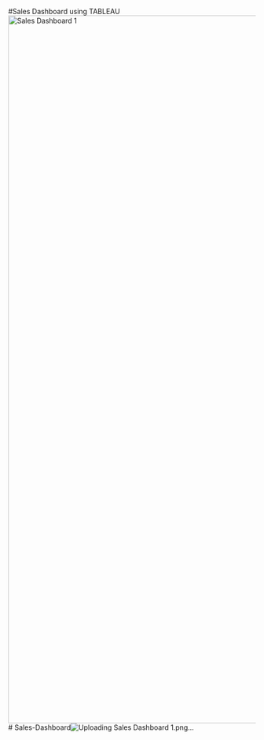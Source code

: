 #Sales Dashboard using TABLEAU
<img width="1440" alt="Sales Dashboard 1" src="https://github.com/divykantsharma/Sales-Dashboard-using-TABLEAU/assets/89973756/e332273d-f94f-42f6-b460-204f0c3baac2"># Sales-Dashboard![Uploading Sales Dashboard 1.png…](<img width="1440" alt="Sales Dashboard 2" src="https://github.com/divykantsharma/Sales-Dashboard-using-TABLEAU/assets/89973756/6bce21dc-ffe9-416c-8869-2224b0809f25">
)
